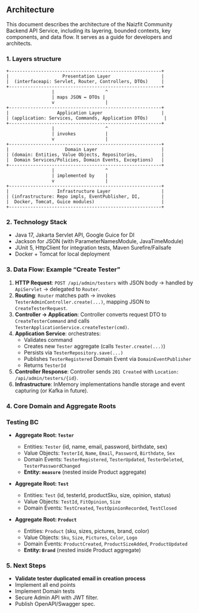 ## Architecture

This document describes the architecture of the Naizfit Community Backend API Service, including its layering, bounded contexts, key components, and data flow. It serves as a guide for developers and architects.

### 1. Layers structure
```
+---------------------------------------------------------+
|                    Presentation Layer                   |
|  (interfaceapi: Servlet, Router, Controllers, DTOs)     |
+---------------------------------------------------------+
                 |                   ^
                 | maps JSON ↔ DTOs |
                 v                   |
+---------------------------------------------------------+
|                  Application Layer                      |
| (application: Services, Commands, Application DTOs)      |
+---------------------------------------------------------+
                 |                   ^
                 | invokes           |
                 v                   |
+---------------------------------------------------------+
|                     Domain Layer                        |
| (domain: Entities, Value Objects, Repositories,         |
|  Domain Services/Policies, Domain Events, Exceptions)   |
+---------------------------------------------------------+
                 |                   ^
                 | implemented by    |
                 v                   |
+---------------------------------------------------------+
|                  Infrastructure Layer                   |
| (infrastructure: Repo impls, EventPublisher, DI,        |
|  Docker, Tomcat, Guice modules)                         |
+---------------------------------------------------------+
```

### 2. Technology Stack

- Java 17, Jakarta Servlet API, Google Guice for DI
- Jackson for JSON (with ParameterNamesModule, JavaTimeModule)
- JUnit 5, HttpClient for integration tests, Maven Surefire/Failsafe
- Docker + Tomcat for local deployment

### 3. Data Flow: Example “Create Tester”

1. **HTTP Request**: `POST /api/admin/testers` with JSON body → handled by `ApiServlet` → delegated to `Router`.
2. **Routing**: `Router` matches path → invokes `TesterAdminController.create(...)`, mapping JSON to `CreateTesterRequest`.
3. **Controller → Application**: Controller converts request DTO to `CreateTesterCommand` and calls `TesterApplicationService.createTester(cmd)`.
4. **Application Service**: orchestrates:
   - Validates command
   - Creates new `Tester` aggregate (calls `Tester.create(...)`)
   - Persists via `TesterRepository.save(...)`
   - Publishes `TesterRegistered` Domain Event via `DomainEventPublisher`
   - Returns `TesterId`
5. **Controller Response**: Controller sends `201 Created` with `Location: /api/admin/testers/{id}`.
6. **Infrastructure**: InMemory implementations handle storage and event capturing (or Kafka in future).


### 4. Core Domain and Aggregate Roots

### Testing BC

- **Aggregate Root: `Tester`**
  - Entities: `Tester` (id, name, email, password, birthdate, sex)  
  - Value Objects: `TesterId`, `Name`, `Email`, `Password`, `Birthdate`, `Sex`  
  - Domain Events: `TesterRegistered`, `TesterUpdated`, `TesterDeleted`, `TesterPasswordChanged`
  - **Entity: `measure`** (nested inside Product aggregate)

- **Aggregate Root: `Test`**
  - Entities: `Test` (id, testerId, productSku, size, opinion, status)
  - Value Objects: `TestId`, `FitOpinion`, `Size`
  - Domain Events: `TestCreated`, `TestOpinionRecorded`, `TestClosed`

- **Aggregate Root: `Product`**
  - Entities: `Product` (sku, sizes, pictures, brand, color)
  - Value Objects: `Sku`, `Size`, `Pictures`, `Color`, `Logo`  
  - Domain Events: `ProductCreated`, `ProductSizeAdded`, `ProductUpdated`
  - **Entity: `Brand`** (nested inside Product aggregate)

### 5. Next Steps
- **Validate tester duplicated email in creation process**
- Implement all end points
- Implement Domain tests
- Secure Admin API with JWT filter.
- Publish OpenAPI/Swagger spec.


